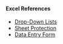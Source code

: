 
#### Excel References
- [Drop-Down Lists](https://support.office.com/en-us/article/create-a-drop-down-list-7693307a-59ef-400a-b769-c5402dce407b)
- [Sheet Protection](https://support.office.com/en-us/article/protect-a-worksheet-3179efdb-1285-4d49-a9c3-f4ca36276de6)
- [Data Entry Form](https://www.timeatlas.com/excel-data-form/)
